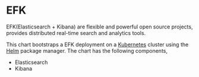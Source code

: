 # EFK

EFK(Elasticsearch + Kibana) are flexible and powerful open source projects, provides distributed real-time search and analytics tools.</br>

This chart bootstraps a EFK deployment on a [Kubernetes](http://kubernetes.io) cluster using the [Helm](https://helm.sh) package manager. The chart has the following components,
- Elasticsearch
- Kibana
